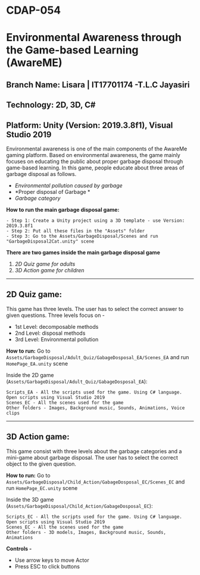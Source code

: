 # CDAP-054

# Environmental Awareness through the Game-based Learning (AwareME)</h2>
## Branch Name: Lisara | IT17701174 -T.L.C Jayasiri
## Technology: 2D, 3D, C#
## Platform: Unity (Version: 2019.3.8f1), Visual Studio 2019 

Environmental awareness is one of the main components of the AwareMe gaming platform. Based on environmental awareness, the game mainly focuses on educating the public about proper garbage disposal through game-based learning. In this game, people educate about three areas of garbage disposal as follows.
- *Environmental pollution caused by garbage*
- *Proper disposal of Garbage *
- *Garbage category*

**How to run the main garbage disposal game:**
```
- Step 1: Create a Unity project using a 3D template - use Version: 2019.3.8f1 
- Step 2: Put all these files in the "Assets" folder 
- Step 3: Go to the Assets/GarbageDisposal/Scenes and run "GarbageDisposal2Cat.unity" scene
```

**There are two games inside the main garbage disposal game**

1. *2D Quiz game for adults*
2. *3D Action game for children*

---------------------------------------------------------------------------------------------------------------------------------------------------------------
## 2D Quiz game: 
This game has three levels. The user has to select the correct answer to given questions. Three levels focus on -
- 1st Level: decomposable methods
- 2nd Level: disposal methods
- 3rd Level: Environmental pollution

**How to run:** 
Go to ```Assets/GarbageDisposal/Adult_Quiz/GabageDosposal_EA/Scenes_EA``` and run ```HomePage_EA.unity``` scene

Inside the 2D game (```Assets/GarbageDisposal/Adult_Quiz/GabageDosposal_EA```):
```
Scripts_EA - All the scripts used for the game. Using C# language. Open scripts using Visual Studio 2019
Scenes_EC - All the scenes used for the game
Other folders - Images, Background music, Sounds, Animations, Voice clips
```

----------------------------------------------------------------------------------------------------------------------------------------------------------------
## 3D Action game:
This game consist with three levels about the garbage categories and a mini-game about garbage disposal. The user has to select the correct object to the given question. 

**How to run:**
Go to ```Assets/GarbageDisposal/Child_Action/GabageDosposal_EC/Scenes_EC``` and run ```HomePage_EC.unity``` scene

Inside the 3D game (```Assets/GarbageDisposal/Child_Action/GabageDosposal_EC```):
```
Scripts_EC - All the scripts used for the game. Using C# language. Open scripts using Visual Studio 2019
Scenes_EC - All the scenes used for the game
Other folders - 3D models, Images, Background music, Sounds, Animations
```

**Controls -** 
- Use arrow keys to move Actor
- Press ESC to click buttons 

